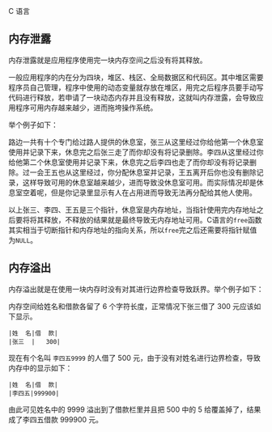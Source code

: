 C 语言

## 内存泄露

内存泄露就是应用程序使用完一块内存空间之后没有将其释放。

一般应用程序的内在分为四块，堆区、栈区、全局数据区和代码区。其中堆区需要程序员自己管理，程序中使用的动态变量就存放在堆区，用完之后程序员要手动写代码进行释放，若申请了一块动态内存并且没有释放，这就叫内存泄露，会导致应用程序可用内存越来越少，进而拖垮操作系统。

举个例子如下：

路边一共有十个专门给过路人提供的休息室，张三从这里经过你给他第一个休息室使用并记录下来，休息完之后张三走了而你却没有将记录删除。李四从这里经过你给他第二个休息室使用并记录下来，休息完之后李四也走了而你却没有将记录删除。过一会王五也从这里经过，你分配休息室并记录，王五离开后你也没有删除记录，这样导致可用的休息室越来越少，进而导致没休息室可用。而实际情况却是休息室空着呢，但是你记录里显示有人在占用进而导致无法再分配给其他人使用。

以上张三、李四、王五是三个指针，休息室是内存地址，当指针使用完内存地址之后要将将其释放，不释放的结果就是最终导致无内存地址可用。C语言的`free`函数其实相当于切断指针和内存地址的指向关系，所以`free`完之后还需要将指针赋值为`NULL`。

## 内存溢出

内存溢出就是在使用一块内存时没有对其进行边界检查导致跃界。举个例子如下：

内存空间给姓名和借款各留了 6 个字符长度，正常情况下张三借了 300 元应该如下显示。

```
|姓  名|借  款|
|张三  |   300|
```

现在有个名叫 `李四五9999` 的人借了 500 元，由于没有对姓名进行边界检查，导致内存中的显示如下：

```
|姓  名|借  款|
|李四五|999900|
```

由此可见姓名中的 9999 溢出到了借款栏里并且把 500 中的 5 给覆盖掉了，结果成了李四五借款 999900 元。
